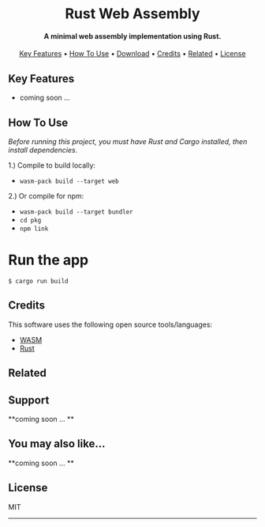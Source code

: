 
<h1 align="center">
  Rust Web Assembly
  <br>
</h1>

<h4 align="center">A minimal web assembly implementation using Rust.</h4>

<p align="center">
  <a href="#key-features">Key Features</a> •
  <a href="#how-to-use">How To Use</a> •
  <a href="#download">Download</a> •
  <a href="#credits">Credits</a> •
  <a href="#related">Related</a> •
  <a href="#license">License</a>
</p>


## Key Features

* coming soon ... 
  
## How To Use

*Before running this project, you must have Rust and Cargo installed, then install dependencies.*

1.) Compile to build locally: 
- `wasm-pack build --target web`
  
2.) Or compile for npm:
- `wasm-pack build --target bundler`
- `cd pkg`
- `npm link`




# Run the app

```
$ cargo run build
```
## Credits

This software uses the following open source tools/languages:

- [WASM](https://developer.mozilla.org/en-US/docs/WebAssembly)
- [Rust](https://www.rust-lang.org/)

## Related


## Support

**coming soon ... **

## You may also like...

**coming soon ... **


## License

MIT

---
